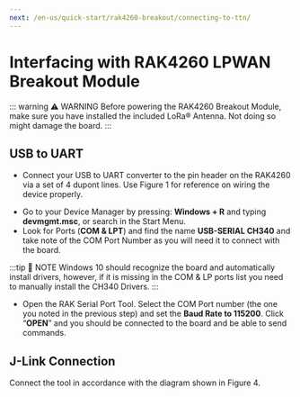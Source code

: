 ```yaml
---
next: /en-us/quick-start/rak4260-breakout/connecting-to-ttn/
---
```


# Interfacing with RAK4260 LPWAN Breakout Module

::: warning ⚠️ WARNING
Before powering the RAK4260 Breakout Module, make sure you have installed the included LoRa® Antenna. Not doing so might damage the board.
:::

## USB to UART


- Connect your USB to UART converter to the pin header on the RAK4260 via a set of 4 dupont lines. Use Figure 1 for reference on wiring the device properly.

<rk-img
  src="/assets/images/quick-start-guide/rak4260-breakout/interfacing/powering-and-interfacing-with-the-board.png"
  width="100%"
  figure-number="1"
  caption="Powering up and interfacing with the board"
/>

- Go to your Device Manager by pressing: **Windows + R** and typing **devmgmt.msc**, or search in the Start Menu.
- Look for Ports (**COM & LPT**) and find the name **USB-SERIAL CH340** and take note of the COM Port Number as you will need it to connect with the board.

:::tip 📝 NOTE
Windows 10 should recognize the board and automatically install drivers, however, if it is missing in the COM & LP ports list you need to manually install the CH340 Drivers.
:::

<rk-img
  src="/assets/images/quick-start-guide/rak4260-breakout/interfacing/com-port-settings.png"
  width="75%"
  figure-number="2"
  caption="COM Port settings"
/>

- Open the RAK Serial Port Tool. Select the COM Port number (the one you noted in the previous step) and set the **Baud Rate to 115200**. Click “**OPEN**” and you should be connected to the board and be able to send commands.

<rk-img
  src="/assets/images/quick-start-guide/rak4260-breakout/interfacing/configuring-the-rak-serial-port-tool.png"
  width="75%"
  figure-number="3"
  caption="Configuring the RAK Serial Port Tool"
/>

## J-Link Connection

Connect the tool in accordance with the diagram shown in Figure 4.

<rk-img
  src="/assets/images/quick-start-guide/rak4260-breakout/interfacing/jlink-to-rak4260-breakout.png"
  width="75%"
  figure-number="4"
  caption="J-Link to RAK4260 LPWAN Breakout Module"
/>

<rk-img
  src="/assets/images/quick-start-guide/rak4260-breakout/interfacing/jlink-connection.png"
  width="75%"
  figure-number="5"
  caption="J-link connection"
/>


